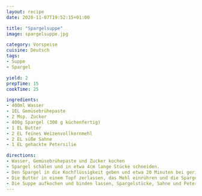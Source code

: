 ```yaml
---
layout: recipe
date: 2020-11-07T19:52:15+01:00

title: "Spargelsuppe"
image: spargelsuppe.jpg

category: Vorspeise
cuisine: Deutsch
tags:
- Suppe
- Spargel

yield: 2
prepTime: 15
cookTime: 25

ingredients:
- 400ml Wasser
- 1EL Gemüsebrühepaste
- 2 Msp. Zucker
- 400g Spargel (300 g küchenfertig)
- 1 EL Butter
- 2 EL feines Weizenvollkornmehl
- 2 EL süße Sahne
- 1 EL gehackte Petersilie

directions:
- Wasser, Gemüsebrühepaste und Zucker kochen
- Spargel schälen und in etwa 4cm lange Stücke schneiden.
- Den Spargel in die Kochflüssigkeit geben und etwa 20 Minuten bei geringer Hitzezufuhr garen, dann den Spargel herausnehmen.
- Die Butter in einem Topf zerlassen, das Mehl einrühren und die Spargelbrühe unter Rühren nach und nach zugiessen.
- Die Suppe aufkochen und binden lassen, Spargelstücke, Sahne und Petersilie hinzufügen.
---
```

